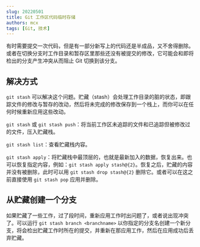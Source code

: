 ```yaml
---
slug: 20220501
title: Git 工作区代码临时存储
authors: mcx
tags: [Git, 技术]
---
```


有时需要提交一次代码，但是有一部分新写上的代码还是半成品，又不舍得删除。或者在切换分支时工作目录和暂存区里那些还没有被提交的修改，它可能会和即将检出的分支产生冲突从而阻止 Git 切换到该分支。

## 解决方式
`git stash` 可以解决这个问题。贮藏（stash）会处理工作目录的脏的状态，即跟踪文件的修改与暂存的改动，然后将未完成的修改保存到一个栈上，而你可以在任何时候重新应用这些改动。
<!--truncate-->

`git stash` 或 `git stash push`：将当前工作区未追踪的文件和已追踪但被修改过的文件，压入贮藏栈。

`git stash list`：查看贮藏栈内容。

`git stash apply`：将贮藏栈中最顶层的，也就是最新加入的数据，恢复出来。也可以恢复指定内容，例如：`git stash apply stash@{2}`。恢复之后，贮藏的内容并没有被删除，此时可以用 `git stash drop stash@{2}` 删除它。或者可以在这之前直接使用 `git stash pop` 应用并删除。

## 从贮藏创建一个分支

如果贮藏了一些工作，过了段时间，重新应用工作时出问题了，或者说出现冲突了。可以运行 `git stash branch <branchname>` 以你指定的分支名创建一个新分支，将会检出贮藏工作时所在的提交，并重新在那应用工作，然后在应用成功后丢弃贮藏。